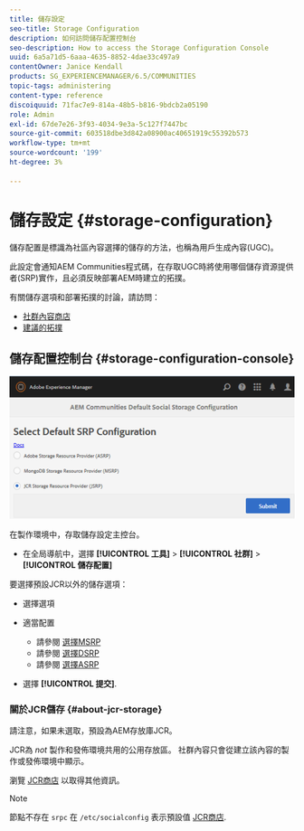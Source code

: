 ```yaml
---
title: 儲存設定
seo-title: Storage Configuration
description: 如何訪問儲存配置控制台
seo-description: How to access the Storage Configuration Console
uuid: 6a5a71d5-6aaa-4635-8852-4dae33c497a9
contentOwner: Janice Kendall
products: SG_EXPERIENCEMANAGER/6.5/COMMUNITIES
topic-tags: administering
content-type: reference
discoiquuid: 71fac7e9-814a-48b5-b816-9bdcb2a05190
role: Admin
exl-id: 67de7e26-3f93-4034-9e3a-5c127f7447bc
source-git-commit: 603518dbe3d842a08900ac40651919c55392b573
workflow-type: tm+mt
source-wordcount: '199'
ht-degree: 3%

---
```


# 儲存設定 {#storage-configuration}

儲存配置是標識為社區內容選擇的儲存的方法，也稱為用戶生成內容(UGC)。

此設定會通知AEM Communities程式碼，在存取UGC時將使用哪個儲存資源提供者(SRP)實作，且必須反映部署AEM時建立的拓撲。

有關儲存選項和部署拓撲的討論，請訪問：

* [社群內容商店](working-with-srp.md)
* [建議的拓撲](topologies.md)

## 儲存配置控制台 {#storage-configuration-console}

![jsrp-configuration](assets/jsrp-configuration.png)

在製作環境中，存取儲存設定主控台。

* 在全局導航中，選擇 **[!UICONTROL 工具]** > **[!UICONTROL 社群]** > **[!UICONTROL 儲存配置]**

要選擇預設JCR以外的儲存選項：

* 選擇選項
* 適當配置

   * 請參閱 [選擇MSRP](msrp.md#select-msrp)
   * 請參閱 [選擇DSRP](dsrp.md#select-dsrp)
   * 請參閱 [選擇ASRP](asrp.md#select-asrp)

* 選擇 **[!UICONTROL 提交]**.

### 關於JCR儲存 {#about-jcr-storage}

請注意，如果未選取，預設為AEM存放庫JCR。

JCR為 *not* 製作和發佈環境共用的公用存放區。 社群內容只會從建立該內容的製作或發佈環境中顯示。

瀏覽 [JCR商店](jsrp.md) 以取得其他資訊。

>[!NOTE]
>
>節點不存在 `srpc` 在 `/etc/socialconfig` 表示預設值 [JCR商店](jsrp.md).
